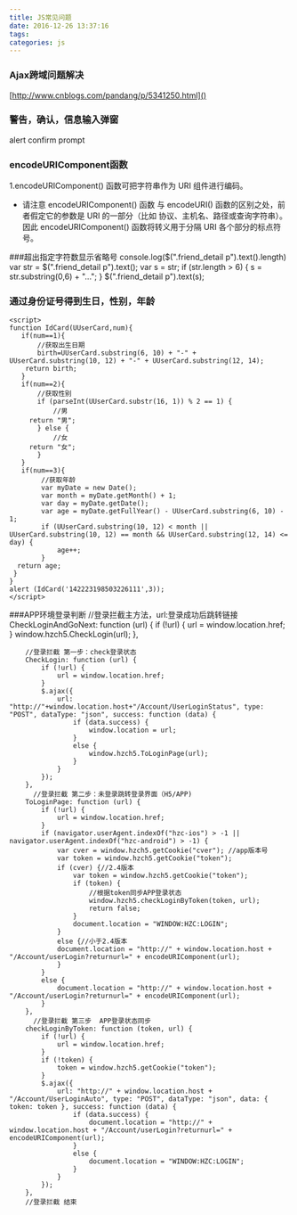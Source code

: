 ```yaml
---
title: JS常见问题
date: 2016-12-26 13:37:16
tags:
categories: js
---
```


### Ajax跨域问题解决
[http://www.cnblogs.com/pandang/p/5341250.html]()


### 警告，确认，信息输入弹窗
alert confirm prompt

### encodeURIComponent函数
1.encodeURIComponent() 函数可把字符串作为 URI 组件进行编码。
* 请注意 encodeURIComponent() 函数 与 encodeURI() 函数的区别之处，前者假定它的参数是 URI 的一部分（比如        协议、主机名、路径或查询字符串）。因此 encodeURIComponent() 函数将转义用于分隔 URI 各个部分的标点符号。

###超出指定字符数显示省略号
console.log($(".friend_detail p").text().length)
    var str = $(".friend_detail p").text();
    var s = str;
    if (str.length > 6) {
        s = str.substring(0,6) + "...";
    }
    $(".friend_detail p").text(s);

### 通过身份证号得到生日，性别，年龄
```
<script>
function IdCard(UUserCard,num){
   if(num==1){
       //获取出生日期
       birth=UUserCard.substring(6, 10) + "-" + UUserCard.substring(10, 12) + "-" + UUserCard.substring(12, 14);
    return birth;
   }
   if(num==2){
       //获取性别
       if (parseInt(UUserCard.substr(16, 1)) % 2 == 1) {
           //男
     return "男";
       } else {
           //女
     return "女";
       }
   }
   if(num==3){
        //获取年龄
        var myDate = new Date();
        var month = myDate.getMonth() + 1;
        var day = myDate.getDate();
        var age = myDate.getFullYear() - UUserCard.substring(6, 10) - 1;
        if (UUserCard.substring(10, 12) < month || UUserCard.substring(10, 12) == month && UUserCard.substring(12, 14) <= day) {
            age++;
        }
  return age;
 }
}
alert (IdCard('142223198503226111',3));
</script>
```

###APP环境登录判断
        //登录拦截主方法，url:登录成功后跳转链接
        CheckLoginAndGoNext: function (url) {
            if (!url) {
                url = window.location.href;
            }
            window.hzch5.CheckLogin(url);
        },

        //登录拦截 第一步：check登录状态
        CheckLogin: function (url) {
            if (!url) {
                url = window.location.href;
            }
            $.ajax({
                url: "http://"+window.location.host+"/Account/UserLoginStatus", type: "POST", dataType: "json", success: function (data) {
                    if (data.success) {
                        window.location = url;
                    }
                    else {
                        window.hzch5.ToLoginPage(url);
                    }
                }
            });
        },
          //登录拦截 第二步：未登录跳转登录界面（H5/APP)
        ToLoginPage: function (url) {
            if (!url) {
                url = window.location.href;
            }
            if (navigator.userAgent.indexOf("hzc-ios") > -1 || navigator.userAgent.indexOf("hzc-android") > -1) {
                var cver = window.hzch5.getCookie("cver"); //app版本号
                var token = window.hzch5.getCookie("token");
                if (cver) {//2.4版本
                    var token = window.hzch5.getCookie("token");
                    if (token) {
                        //根据token同步APP登录状态
                        window.hzch5.checkLoginByToken(token, url);
                        return false;
                    }
                    document.location = "WINDOW:HZC:LOGIN";                   
                }
                else {//小于2.4版本
                document.location = "http://" + window.location.host + "/Account/userLogin?returnurl=" + encodeURIComponent(url);
                }
            }
            else {
                document.location = "http://" + window.location.host + "/Account/userLogin?returnurl=" + encodeURIComponent(url);
            }
        },
          //登录拦截 第三步  APP登录状态同步
        checkLoginByToken: function (token, url) {
            if (!url) {
                url = window.location.href;
            }
            if (!token) {
                token = window.hzch5.getCookie("token");
            }
            $.ajax({
                url: "http://" + window.location.host + "/Account/UserLoginAuto", type: "POST", dataType: "json", data: { token: token }, success: function (data) {
                    if (data.success) {
                        document.location = "http://" + window.location.host + "/Account/userLogin?returnurl=" + encodeURIComponent(url);
                    }
                    else {                      
                        document.location = "WINDOW:HZC:LOGIN";
                    }
                }
            });
        },
        //登录拦截 结束
